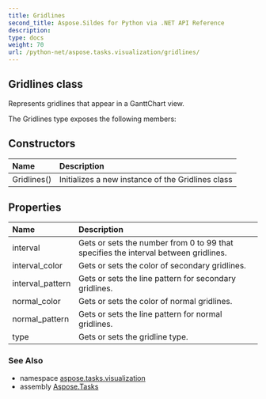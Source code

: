 ```yaml
---
title: Gridlines
second_title: Aspose.Sildes for Python via .NET API Reference
description: 
type: docs
weight: 70
url: /python-net/aspose.tasks.visualization/gridlines/
---
```


## Gridlines class

Represents gridlines that appear in a GanttChart view.

The Gridlines type exposes the following members:
## Constructors
| Name | Description |
| :- | :- |
|Gridlines()|Initializes a new instance of the Gridlines class|
## Properties
| Name | Description |
| :- | :- |
|interval|Gets or sets the number from 0 to 99 that specifies the interval between gridlines.|
|interval_color|Gets or sets the color of secondary gridlines.|
|interval_pattern|Gets or sets the line pattern for secondary gridlines.|
|normal_color|Gets or sets the color of normal gridlines.|
|normal_pattern|Gets or sets the line pattern for normal gridlines.|
|type|Gets or sets the gridline type.|

### See Also

* namespace [aspose.tasks.visualization](/tasks/python-net/aspose.tasks.visualization/)
* assembly [Aspose.Tasks](/tasks/python-net/)

